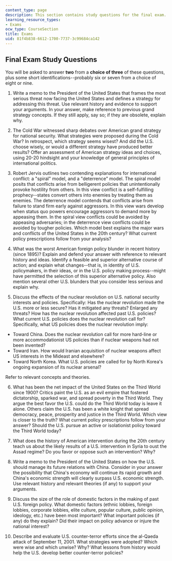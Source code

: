 ```yaml
---
content_type: page
description: This section contains study questions for the final exam.
learning_resource_types:
- Exams
ocw_type: CourseSection
title: Exams
uid: 81f4b838-6612-1700-7737-3c99684ca142
---
```


Final Exam Study Questions
--------------------------

You will be asked to answer **two** from a **choice of three** of these questions, plus some short identifications--probably six or seven from a choice of eight or nine.

1) Write a memo to the President of the United States that frames the most serious threat now facing the United States and defines a strategy for addressing this threat. Use relevant history and evidence to support your arguments. In your answer, make reference to previous grand strategy concepts. If they still apply, say so; if they are obsolete, explain why.

2) The Cold War witnessed sharp debates over American grand strategy for national security. What strategies were proposed during the Cold War? In retrospect, which strategy seems wisest? And did the U.S. choose wisely, or would a different strategy have produced better results? Offer an assessment of American strategy ideas and choices, using 20-20 hindsight and your knowledge of general principles of international politics.

3) Robert Jervis outlines two contending explanations for international conflict: a "spiral" model, and a "deterrence" model. The spiral model posits that conflicts arise from belligerent policies that unintentionally provoke hostility from others. In this view conflict is a self-fulfilling prophecy--states convert others into enemies by treating them as enemies. The deterrence model contends that conflicts arise from failure to stand firm early against aggressors. In this view wars develop when status quo powers encourage aggressors to demand more by appeasing them. In the spiral view conflicts could be avoided by appeasing adversaries; in the deterrence view conflicts could be avoided by tougher policies. Which model best explains the major wars and conflicts of the United States in the 20th century? What current policy prescriptions follow from your analysis?

4) What was the worst American foreign policy blunder in recent history (since 1895)? Explain and defend your answer with reference to relevant history and ideas. Identify a feasible and superior alternative course of action; and explain what changes--that is, in identity of U.S. policymakers, in their ideas, or in the U.S. policy making process--might have permitted the selection of this superior alternative policy. Also mention several other U.S. blunders that you consider less serious and explain why.

5) Discuss the effects of the nuclear revolution on U.S. national security interests and policies. Specifically: Has the nuclear revolution made the U.S. more or less secure? Has it mitigated any threats? Enlarged any threats? How has the nuclear revolution affected past U.S. policies? What current U.S. policies does the nuclear revolution call for? Specifically, what US policies does the nuclear revolution imply:     

*   Toward China. Does the nuclear revolution call for more hard-line or more accommodationist US policies than if nuclear weapons had not been invented?
*   Toward Iran. How would Iranian acquisition of nuclear weapons affect US interests in the Mideast and elsewhere?
*   Toward North Korea. What U.S. policies are called for by North Korea's ongoing expansion of its nuclear arsenal?

Refer to relevant concepts and theories.

6) What has been the net impact of the United States on the Third World since 1900? Critics paint the U.S. as an evil empire that fostered dictatorship, sparked war, and spread poverty in the Third World. They argue the best favor the U.S. could do the Third World today is leave it alone. Others claim the U.S. has been a white knight that spread democracy, peace, prosperity and justice in the Third World. Which view is closer to the truth? What current policy prescriptions follow from your answer? Should the U.S. pursue an active or isolationist policy toward the Third World today?

7) What does the history of American intervention during the 20th century teach us about the likely results of a U.S. intervention in Syria to oust the Assad regime? Do you favor or oppose such an intervention? Why?

8) Write a memo to the President of the United States on how the U.S. should manage its future relations with China. Consider in your answer the possibility that China's economy will continue its rapid growth and China's economic strength will clearly surpass U.S. economic strength. Use relevant history and relevant theories (if any) to support your arguments.

9) Discuss the size of the role of domestic factors in the making of past U.S. foreign policy. What domestic factors (ethnic lobbies, foreign lobbies, corporate lobbies, elite culture, popular culture, public opinion, ideology, etc.) have been most important? What important policies (if any) do they explain? Did their impact on policy advance or injure the national interest?

10) Describe and evaluate U.S. counter-terror efforts since the al-Qaeda attack of September 11, 2001. What strategies were adopted? Which were wise and which unwise? Why? What lessons from history would help the U.S. develop better counter-terror policies?